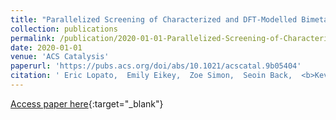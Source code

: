 ```yaml
---
title: "Parallelized Screening of Characterized and DFT-Modelled Bimetallic Colloidal Co-Catalysts for Photocatalytic Hydrogen Evolution"
collection: publications
permalink: /publication/2020-01-01-Parallelized-Screening-of-Characterized-and-DFT-Modelled-Bimetallic-Colloidal-Co-Catalysts-for-Photocatalytic-Hydrogen-Evolution
date: 2020-01-01
venue: 'ACS Catalysis'
paperurl: 'https://pubs.acs.org/doi/abs/10.1021/acscatal.9b05404'
citation: ' Eric Lopato,  Emily Eikey,  Zoe Simon,  Seoin Back,  <b>Kevin Tran<b>,  Jacqueline Lewis,  Jakub Kowalewski,  Sadegh Yazdi,  John Kitchin,  Zachary Ulissi,  Jill Millstone,  Stefan Bernhard, &quot;Parallelized Screening of Characterized and DFT-Modelled Bimetallic Colloidal Co-Catalysts for Photocatalytic Hydrogen Evolution.&quot; ACS Catalysis, 2020.'
---
```

[Access paper here](https://pubs.acs.org/doi/abs/10.1021/acscatal.9b05404){:target="_blank"}

